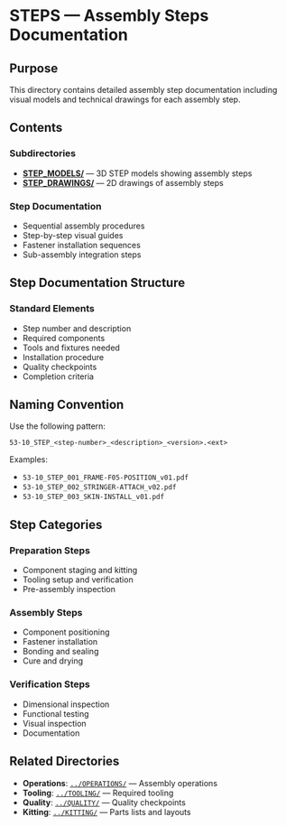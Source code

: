 # STEPS — Assembly Steps Documentation

## Purpose

This directory contains detailed assembly step documentation including visual models and technical drawings for each assembly step.

## Contents

### Subdirectories
- **[STEP_MODELS/](STEP_MODELS/)** — 3D STEP models showing assembly steps
- **[STEP_DRAWINGS/](STEP_DRAWINGS/)** — 2D drawings of assembly steps

### Step Documentation
- Sequential assembly procedures
- Step-by-step visual guides
- Fastener installation sequences
- Sub-assembly integration steps

## Step Documentation Structure

### Standard Elements
- Step number and description
- Required components
- Tools and fixtures needed
- Installation procedure
- Quality checkpoints
- Completion criteria

## Naming Convention

Use the following pattern:
```
53-10_STEP_<step-number>_<description>_<version>.<ext>
```

Examples:
- `53-10_STEP_001_FRAME-F05-POSITION_v01.pdf`
- `53-10_STEP_002_STRINGER-ATTACH_v02.pdf`
- `53-10_STEP_003_SKIN-INSTALL_v01.pdf`

## Step Categories

### Preparation Steps
- Component staging and kitting
- Tooling setup and verification
- Pre-assembly inspection

### Assembly Steps
- Component positioning
- Fastener installation
- Bonding and sealing
- Cure and drying

### Verification Steps
- Dimensional inspection
- Functional testing
- Visual inspection
- Documentation

## Related Directories

- **Operations**: [`../OPERATIONS/`](../OPERATIONS/) — Assembly operations
- **Tooling**: [`../TOOLING/`](../TOOLING/) — Required tooling
- **Quality**: [`../QUALITY/`](../QUALITY/) — Quality checkpoints
- **Kitting**: [`../KITTING/`](../KITTING/) — Parts lists and layouts

